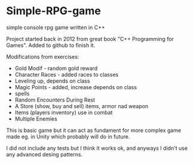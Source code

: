 # Simple-RPG-game
simple console rpg game written in C++

Project started back in 2012 from great book "C++ Programming for Games". Added to github to finish it. 

Modifications from exercises:
- Gold Modif - random gold reward
- Character Races - added races to classes
- Leveling up, depends on class
- Magic Points - added, increase depends on class
- spells
- Random Encounters During Rest 
- A Store (show, buy and sell) items, armor nad weapon
- Items (players inventory) use in combat
- Multiple Enemies


This is basic game but it can act as fundament for more complex game made eg. in Unity which probably will do in future.

I did not include any tests but I think it works ok, and anyways I didn't use any advanced desing patterns. 
